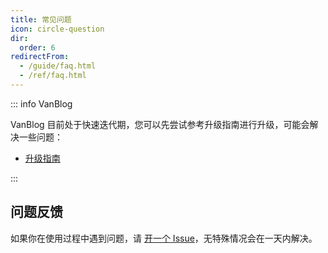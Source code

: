 ```yaml
---
title: 常见问题
icon: circle-question
dir:
  order: 6
redirectFrom:
  - /guide/faq.html
  - /ref/faq.html
---
```


::: info VanBlog

VanBlog 目前处于快速迭代期，您可以先尝试参考升级指南进行升级，可能会解决一些问题：

- [升级指南](../guide/update.md)

:::

## 问题反馈

如果你在使用过程中遇到问题，请 [开一个 Issue](https://github.com/Mereithhh/van-blog/issues/new/choose)，无特殊情况会在一天内解决。

<AutoCatalog />

<!-- ### 什么是 SSG / SSR

### 能解释一下增量渲染吗？

next.js 的 ISR 了解一下？开箱即用。 -->
